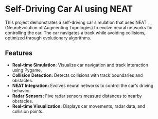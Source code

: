 # Self-Driving Car AI using NEAT

This project demonstrates a self-driving car simulation that uses NEAT (NeuroEvolution of Augmenting Topologies) to evolve neural networks for controlling the car. The car navigates a track while avoiding collisions, optimized through evolutionary algorithms.

## Features

- **Real-time Simulation:** Visualize car navigation and track interaction using Pygame.
- **Collision Detection:** Detects collisions with track boundaries and obstacles.
- **NEAT Integration:** Evolves neural networks to control the car's driving behavior.
- **Radar Sensors:** Five radar sensors measure distances to nearby obstacles.
- **Real-time Visualization:** Displays car movements, radar data, and collision points.
